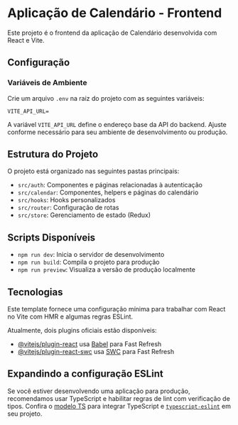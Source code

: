 # Aplicação de Calendário - Frontend

Este projeto é o frontend da aplicação de Calendário desenvolvida com React e Vite.

## Configuração

### Variáveis de Ambiente

Crie um arquivo `.env` na raiz do projeto com as seguintes variáveis:

```
VITE_API_URL=
```

A variável `VITE_API_URL` define o endereço base da API do backend. Ajuste conforme necessário para seu ambiente de desenvolvimento ou produção.

## Estrutura do Projeto

O projeto está organizado nas seguintes pastas principais:

- `src/auth`: Componentes e páginas relacionadas à autenticação
- `src/calendar`: Componentes, helpers e páginas do calendário
- `src/hooks`: Hooks personalizados
- `src/router`: Configuração de rotas
- `src/store`: Gerenciamento de estado (Redux)

## Scripts Disponíveis

- `npm run dev`: Inicia o servidor de desenvolvimento
- `npm run build`: Compila o projeto para produção
- `npm run preview`: Visualiza a versão de produção localmente

## Tecnologias

Este template fornece uma configuração mínima para trabalhar com React no Vite com HMR e algumas regras ESLint.

Atualmente, dois plugins oficiais estão disponíveis:

- [@vitejs/plugin-react](https://github.com/vitejs/vite-plugin-react/blob/main/packages/plugin-react/README.md) usa [Babel](https://babeljs.io/) para Fast Refresh
- [@vitejs/plugin-react-swc](https://github.com/vitejs/vite-plugin-react-swc) usa [SWC](https://swc.rs/) para Fast Refresh

## Expandindo a configuração ESLint

Se você estiver desenvolvendo uma aplicação para produção, recomendamos usar TypeScript e habilitar regras de lint com verificação de tipos. Confira o [modelo TS](https://github.com/vitejs/vite/tree/main/packages/create-vite/template-react-ts) para integrar TypeScript e [`typescript-eslint`](https://typescript-eslint.io) em seu projeto.

